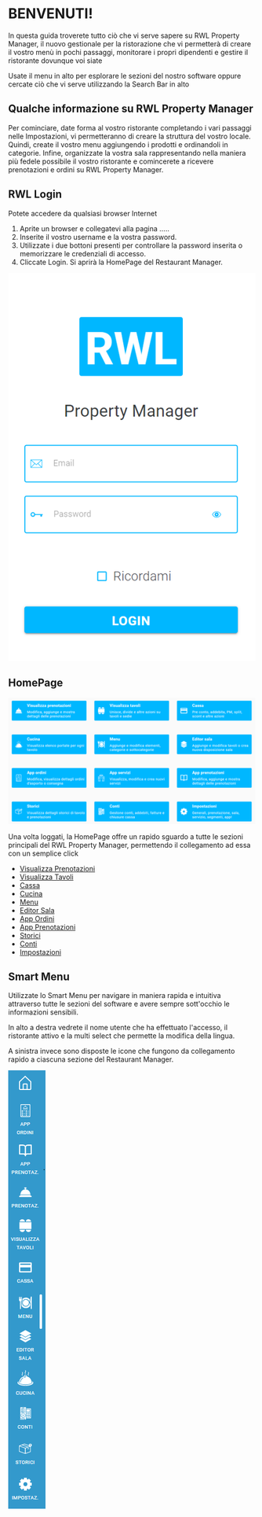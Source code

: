 # BENVENUTI!

In questa guida troverete tutto ciò che vi serve sapere su RWL Property Manager, il nuovo gestionale per la ristorazione che vi permetterà di creare il vostro menù in pochi passaggi, monitorare i propri dipendenti e gestire il ristorante dovunque voi siate

Usate il menu in alto per esplorare le sezioni del nostro software oppure cercate ciò che vi serve utilizzando la Search Bar in alto

## Qualche informazione su RWL Property Manager

Per cominciare, date forma al vostro ristorante completando i vari passaggi nelle Impostazioni, vi permetteranno di creare la struttura del vostro locale. Quindi, create il vostro menu aggiungendo i prodotti e ordinandoli in categorie. Infine, organizzate la vostra sala rappresentando nella maniera più fedele possibile il vostro ristorante e comincerete a ricevere prenotazioni e ordini su RWL Property Manager.

## RWL Login

<div>Potete accedere da qualsiasi browser Internet</div>

1. Aprite un browser e collegatevi alla pagina .....
2. Inserite il vostro username e la vostra password.
3. Utilizzate i due bottoni presenti per controllare la password inserita o memorizzare le credenziali di accesso.
4. Cliccate Login. Si aprirà la HomePage del Restaurant Manager.

![Login](assets/img/Login.png#login)

## HomePage

![Homepage](assets/img/Homepage.png#homepage)

Una volta loggati, la HomePage offre un rapido sguardo a tutte le sezioni principali del RWL Property Manager, permettendo il collegamento ad essa con un semplice click

* [Visualizza Prenotazioni](F&B/Reservations/viewReservations.md)             
* [Visualizza Tavoli](F&B/ViewTables/viewTables.md)
* [Cassa](F&B/Cash/cash.md)
* [Cucina](Kitchen/orderSummary.md)
* [Menu](F&B/Menu/menu.md)
* [Editor Sala](F&B/EditorSala/aboutEditorSala.md)
* [App Ordini](F&B/MOH!Orders/orders.md)
* [App Prenotazioni](F&B/MOH!Bookings/bookings.md)
* [Storici](F&B/Registry/reservations.md)
* [Conti](F&B/BillsManagement/aboutBillsManagement.md)
* [Impostazioni](F&B/Settings/general.md)                                         

## Smart Menu

Utilizzate lo Smart Menu per navigare in maniera rapida e intuitiva attraverso tutte le sezioni del software e avere sempre sott'occhio le informazioni sensibili.

In alto a destra vedrete il nome utente che ha effettuato l'accesso, il ristorante attivo e la multi select che permette la modifica della lingua.

A sinistra invece sono disposte le icone che fungono da collegamento rapido a ciascuna sezione del Restaurant Manager.

![SmartMenu](assets/img/SmartMenu.png#smartmenu)